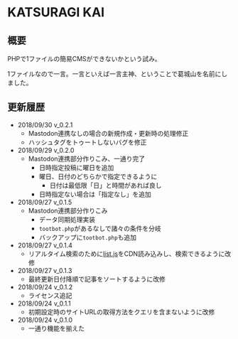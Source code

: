 # KATSURAGI KAI

## 概要

PHPで1ファイルの簡易CMSができないかという試み。

1ファイルなので一言。一言といえば一言主神、ということで葛城山を名前にしました。

## 更新履歴

- 2018/09/30 v_0.2.1
    - Mastodon連携なしの場合の新規作成・更新時の処理修正
    - ハッシュタグをトゥートしないバグを修正
- 2018/09/29 v_0.2.0
    - Mastodon連携部分作りこみ、一通り完了
        - 日時指定投稿に曜日を追加
        - 曜日、日付のどちらかで指定できるように
            - 日付は最低限「日」と時間があれば良し
        - 日時指定ない場合は「指定なし」を追加
- 2018/09/27 v_0.1.5
    - Mastodon連携部分作りこみ
        - データ同期処理実装
        - `tootbot.php`があるなしで諸々の条件を分岐
        - バックアップに`tootbot.php`も追加
- 2018/09/27 v_0.1.4
    - リアルタイム検索のために[list.js](http://listjs.com)をCDN読み込みし、検索できるように改修
- 2018/09/27 v_0.1.3
    - 最終更新日付降順で記事をソートするように改修
- 2018/09/24 v_0.1.2
    - ライセンス追記
- 2018/09/24 v_0.1.1
    - 初期設定時のサイトURLの取得方法をクエリを含まないように改修
- 2018/09/24 v_0.1.0
    - 一通り機能を揃えた